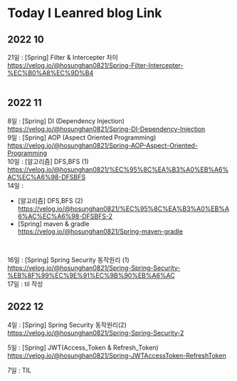 # Today I Leanred blog Link 


## **2022 10**

21일 : [Spring] Filter & Intercepter 차이 <br>
https://velog.io/@hosunghan0821/Spring-Filter-Intercepter-%EC%B0%A8%EC%9D%B4
<br><br>

## **2022 11**

8일 : [Spring] DI (Dependency Injection)<br>
https://velog.io/@hosunghan0821/Spring-DI-Dependency-Injection
<br>
9일 : [Spring] AOP (Aspect Oriented Programming)<br>
https://velog.io/@hosunghan0821/Spring-AOP-Aspect-Oriented-Programming
<br>
10일 : [알고리즘] DFS,BFS (1)<br>
https://velog.io/@hosunghan0821/%EC%95%8C%EA%B3%A0%EB%A6%AC%EC%A6%98-DFSBFS
<br>
14일 : 
- [알고리즘] DFS,BFS (2)<br>
https://velog.io/@hosunghan0821/%EC%95%8C%EA%B3%A0%EB%A6%AC%EC%A6%98-DFSBFS-2<br>
- [Spring] maven & gradle<br> 
https://velog.io/@hosunghan0821/Spring-maven-gradle
<br>

16일 : [Spring] Spring Security 동작원리 (1) <br>
https://velog.io/@hosunghan0821/Spring-Spring-Security-%EB%8F%99%EC%9E%91%EC%9B%90%EB%A6%AC<br>
17일 : til 작성 <br>

## **2022 12**

4일 : [Spring] Spring Security 동작원리(2)<br>
https://velog.io/@hosunghan0821/Spring-Spring-Security-2<br>

5일 : [Spring] JWT(Access_Token & Refresh_Token)<br>
https://velog.io/@hosunghan0821/Spring-JWTAccessToken-RefreshToken<br>

7일 : TIL